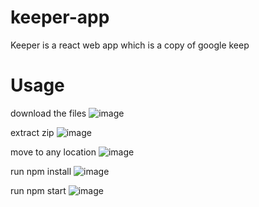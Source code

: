 # keeper-app
Keeper is a react web app which is a copy of google keep

# Usage

download the files
![image](https://user-images.githubusercontent.com/66972468/112876773-d1eb2780-90bd-11eb-970d-b11a67194036.png)


extract zip
![image](https://user-images.githubusercontent.com/66972468/112876742-c7309280-90bd-11eb-8891-65ada9bf81c1.png)


move to any location
![image](https://user-images.githubusercontent.com/66972468/112876680-b2ec9580-90bd-11eb-9708-7cd6ae598a49.png)


run npm install
![image](https://user-images.githubusercontent.com/66972468/112876670-af590e80-90bd-11eb-9b57-89c86613e6d2.png)


run npm start
![image](https://user-images.githubusercontent.com/66972468/112876649-abc58780-90bd-11eb-98b6-ed0ba01c29d8.png)
